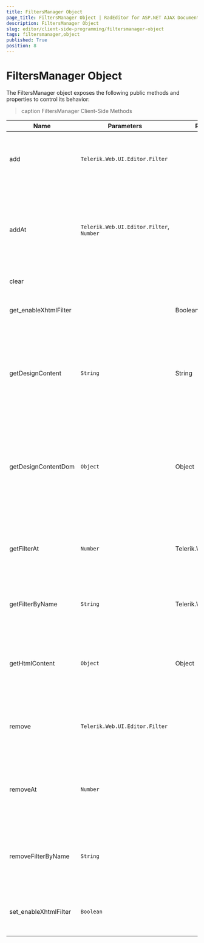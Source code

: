 ```yaml
---
title: FiltersManager Object
page_title: FiltersManager Object | RadEditor for ASP.NET AJAX Documentation
description: FiltersManager Object
slug: editor/client-side-programming/filtersmanager-object
tags: filtersmanager,object
published: True
position: 8
---
```


# FiltersManager Object

The FiltersManager object exposes the following public methods and properties to control its behavior:

>caption FiltersManager Client-Side Methods


| Name | Parameters | Return Type | Description |
| ------ | ------ | ------ | ------ |
|add|`Telerik.Web.UI.Editor.Filter`||Add a content filter to the filters collectionThe method takes the following arguments: **filter** - Instance of a Filter Object|
|addAt|`Telerik.Web.UI.Editor.Filter`, `Number`||Add a content filter to the filters collection at indexThe method takes the following arguments: **filter** - Instance of a Filter Object **index** - The index location where item should be inserted|
|clear|||Clears the content filters collection|
|get_enableXhtmlFilter||Boolean|Returns a boolean value which indicates whether the XHTML filter is enabled or disabled|
|getDesignContent|`String`|String|Fires when RadEditor's mode is changed to Design View Mode and executes all the String based content filtersThe method takes the following arguments: **contentAreaHtml** - The RadEditor|
|getDesignContentDom|`Object`|Object|Fires when RadEditor's mode is changed to Design View Mode after getDesignContent() - executes all the DOM based content filtersThe method takes the following arguments: **contentArea** - The content area DOM element|
|getFilterAt|`Number`|Telerik.Web.UI.Editor.Filter|Returns the content filter from the given IndexThe method takes the following arguments: **index** - The index location of the filter in the FiltersCollection|
|getFilterByName|`String`|Telerik.Web.UI.Editor.Filter|Returns the content filter by nameThe method takes the following arguments: **name** - Name of the filter|
|getHtmlContent|`Object`|Object|Fires when RadEditor's mode is changed to HTML View ModeThe method takes the following arguments: **contentAreaElement** - The content area DOM element|
|remove|`Telerik.Web.UI.Editor.Filter`||Remove content filter from the filters collectionThe method takes the following arguments: **filter** - Instance of a Filter Object|
|removeAt|`Number`||Removes a content filter from the filters collection by indexThe method takes the following arguments: **index** - The index location of the filter in the FiltersCollection|
|removeFilterByName|`String`||Remove content filter from the filters collectionThe method takes the following arguments: **name** - The name of the filter to be removed.|
|set_enableXhtmlFilter|`Boolean`||Sets the state of XHTML filterThe method takes the following arguments: **value** - Boolean value to enable|
